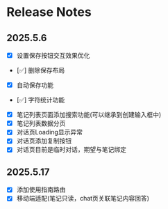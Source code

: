 # Release Notes

## 2025.5.6

- [x] 设置保存按钮交互效果优化
- [✅] 删除保存布局
- [x] 自动保存功能
- [✅] 字符统计功能
- [x] 笔记列表页面添加搜索功能(可以继承到创建输入框中)
- [x] 笔记列表数据分页
- [x] 对话页Loading显示异常
- [x] 对话页添加复制按钮
- [x] 对话页目前是临时对话，期望与笔记绑定

## 2025.5.17

- [x] 添加使用指南路由
- [x] 移动端适配(笔记只读，chat页关联笔记内容回答)
